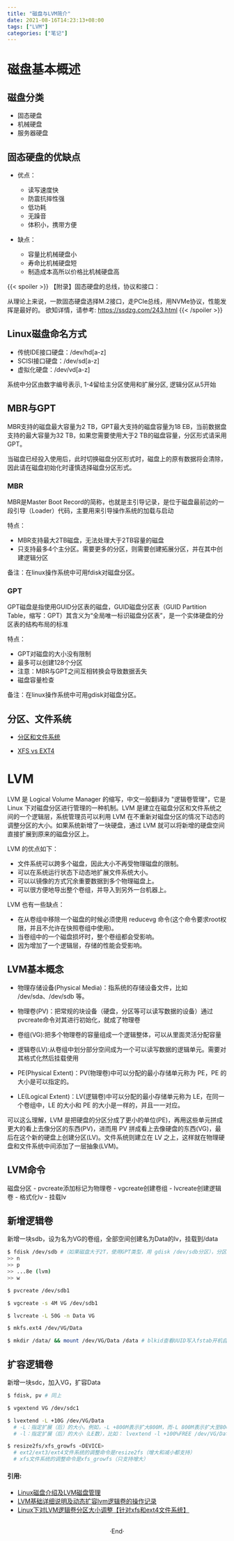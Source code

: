 ```yaml
---
title: "磁盘与LVM简介"
date: 2021-08-16T14:23:13+08:00
tags: ["LVM"]
categories: ["笔记"]
---
```


# 磁盘基本概述

## 磁盘分类

- 固态硬盘
- 机械硬盘
- 服务器硬盘

## 固态硬盘的优缺点

- 优点：
  - 读写速度快
  - 防震抗摔性强
  - 低功耗
  - 无躁音
  - 体积小，携带方便

- 缺点：
  - 容量比机械硬盘小
  - 寿命比机械硬盘短
  - 制造成本高所以价格比机械硬盘高

{{< spoiler >}}
【附录】固态硬盘的总线，协议和接口：

从理论上来说，一款固态硬盘选择M.2接口，走PCIe总线，用NVMe协议，性能发挥是最好的。
欲知详情，请参考: https://ssdzg.com/243.html
{{< /spoiler >}}

## Linux磁盘命名方式

- 传统IDE接口硬盘：/dev/hd[a-z]
- SCISI接口硬盘：/dev/sd[a-z]
- 虚拟化硬盘：/dev/vd[a-z]

系统中分区由数字编号表示, 1-4留给主分区使用和扩展分区, 逻辑分区从5开始

## MBR与GPT

MBR支持的磁盘最大容量为2 TB，GPT最大支持的磁盘容量为18 EB，当前数据盘支持的最大容量为32 TB，如果您需要使用大于2 TB的磁盘容量，分区形式请采用GPT。

当磁盘已经投入使用后，此时切换磁盘分区形式时，磁盘上的原有数据将会清除，因此请在磁盘初始化时谨慎选择磁盘分区形式。

### MBR

MBR是Master Boot Record的简称，也就是主引导记录，是位于磁盘最前边的一段引导（Loader）代码，主要用来引导操作系统的加载与启动

特点：
  - MBR支持最大2TB磁盘，无法处理大于2TB容量的磁盘
  - 只支持最多4个主分区。需要更多的分区，则需要创建拓展分区，并在其中创建逻辑分区

备注：在linux操作系统中可用fdisk对磁盘分区。

### GPT

GPT磁盘是指使用GUID分区表的磁盘，GUID磁盘分区表（GUID Partition Table，缩写：GPT）其含义为“全局唯一标识磁盘分区表”，是一个实体硬盘的分区表的结构布局的标准

特点：
  - GPT对磁盘的大小没有限制
  - 最多可以创建128个分区
  - 注意：MBR与GPT之间互相转换会导致数据丢失
  - 磁盘容量检查

备注：在linux操作系统中可用gdisk对磁盘分区。

## 分区、文件系统

- [分区和文件系统](https://www.cnblogs.com/sammyliu/p/4521315.html)

- [XFS vs EXT4](http://xiaqunfeng.cc/2017/07/06/XFS-vs-EXT4/)

# LVM

LVM 是 Logical Volume Manager 的缩写，中文一般翻译为 "逻辑卷管理"，它是 Linux 下对磁盘分区进行管理的一种机制。LVM 是建立在磁盘分区和文件系统之间的一个逻辑层，系统管理员可以利用 LVM 在不重新对磁盘分区的情况下动态的调整分区的大小。如果系统新增了一块硬盘，通过 LVM 就可以将新增的硬盘空间直接扩展到原来的磁盘分区上。

LVM 的优点如下：

- 文件系统可以跨多个磁盘，因此大小不再受物理磁盘的限制。
- 可以在系统运行状态下动态地扩展文件系统大小。
- 可以以镜像的方式冗余重要数据到多个物理磁盘上。
- 可以很方便地导出整个卷组，并导入到另外一台机器上。

LVM 也有一些缺点：

- 在从卷组中移除一个磁盘的时候必须使用 reducevg 命令(这个命令要求root权限，并且不允许在快照卷组中使用)。
- 当卷组中的一个磁盘损坏时，整个卷组都会受影响。
- 因为增加了一个逻辑层，存储的性能会受影响。

## LVM基本概念

- 物理存储设备(Physical Media)：指系统的存储设备文件，比如 /dev/sda、/dev/sdb 等。
- 物理卷(PV)：把常规的块设备（硬盘，分区等可以读写数据的设备）通过pvcreate命令对其进行初始化，就成了物理卷
- 卷组(VG):把多个物理卷的容量组成一个逻辑整体，可以从里面灵活分配容量
- 逻辑卷(LV):从卷组中划分部分空间成为一个可以读写数据的逻辑单元。需要对其格式化然后挂载使用

- PE(Physical Extent)：PV(物理卷)中可以分配的最小存储单元称为 PE，PE 的大小是可以指定的。
- LE(Logical Extent)：LV(逻辑卷)中可以分配的最小存储单元称为 LE，在同一个卷组中，LE 的大小和 PE 的大小是一样的，并且一一对应。

可以这么理解，LVM 是把硬盘的分区分成了更小的单位(PE)，再用这些单元拼成更大的看上去像分区的东西(PV)，进而用 PV 拼成看上去像硬盘的东西(VG)，最后在这个新的硬盘上创建分区(LV)。文件系统则建立在 LV 之上，这样就在物理硬盘和文件系统中间添加了一层抽象(LVM)。

## LVM命令

磁盘分区 - pvcreate添加标记为物理卷 - vgcreate创建卷组 - lvcreate创建逻辑卷 - 格式化lv - 挂载lv

## 新增逻辑卷

新增一块sdb，设为名为VG的卷组，全部空间创建名为Data的lv，挂载到/data

```bash
$ fdisk /dev/sdb #（如果磁盘大于2T，使用GPT类型，用 gdisk /dev/sdb分区），分区
>> n
>> p
>> ...8e (lvm)
>> w

$ pvcreate /dev/sdb1

$ vgcreate -s 4M VG /dev/sdb1

$ lvcreate -L 50G -n Data VG

$ mkfs.ext4 /dev/VG/Data

$ mkdir /data/ && mount /dev/VG/Data /data # blkid查看UUID写入fstab开机自动挂载
```

## 扩容逻辑卷

新增一块sdc，加入VG，扩容Data

```bash
$ fdisk, pv # 同上

$ vgextend VG /dev/sdc1

$ lvextend -L +10G /dev/VG/Data
  # -L：指定扩展（后）的大小。例如，-L +800M表示扩大800M，而-L 800M表示扩大至800M
  # -l：指定扩展（后）的大小（LE数），比如： lvextend -l +100%FREE /dev/VG/Data

$ resize2fs/xfs_growfs <DEVICE>
  # ext2/ext3/ext4文件系统的调整命令是resize2fs（增大和减小都支持）
  # xfs文件系统的调整命令是xfs_growfs（只支持增大）
```

#### 引用:

- [Linux磁盘介绍及LVM磁盘管理](https://blog.51cto.com/bad5/2903258)
- [LVM基础详细说明及动态扩容lvm逻辑卷的操作记录](https://www.cnblogs.com/kevingrace/p/5845634.html)
- [Linux下对LVM逻辑卷分区大小调整【针对xfs和ext4文件系统】](https://www.cnblogs.com/kevingrace/p/5825963.html)

<br>

<center>  ·End·  </center>
